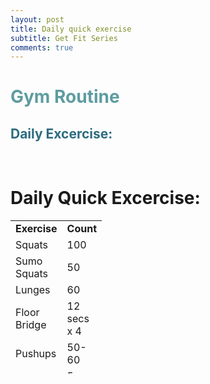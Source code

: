 ```yaml
---
layout: post
title: Daily quick exercise
subtitle: Get Fit Series
comments: true
---
```



<div id="gym-section">
<!-- #######  YAY, I AM THE SOURCE EDITOR! #########-->
<h1 style="color: #5e9ca0;">Gym Routine</h1>
<h2 style="color: #2e6c80;">Daily Excercise:</h2>
<p>&nbsp;</p>
<h1>Daily Quick Excercise:</h1>
<table style="height: 245px; width: 412px;">
<tbody>
<tr>
<td style="width: 12px; text-align: center;"><strong>Exercise</strong></td>
<td style="width: 33px; text-align: center;"><strong>Count</strong></td>
</tr>
<tr>
<td style="width: 12px;">Squats</td>
<td style="width: 33px;">100</td>
</tr>
<tr>
<td style="width: 12px;">Sumo Squats</td>
<td style="width: 33px;">50</td>
</tr>
<tr>
<td style="width: 12px;">Lunges</td>
<td style="width: 33px;">60</td>
</tr>
<tr>
<td style="width: 12px;">Floor Bridge</td>
<td style="width: 33px;">12 secs x 4</td>
</tr>
<tr>
<td style="width: 12px;">Pushups</td>
<td style="width: 33px;">50-60</td>
</tr>
<tr>
<td style="width: 12px;">Plank</td>
<td style="width: 33px;">5 mins</td>
</tr>
<tr>
<td style="width: 12px;">Leg Raises</td>
<td style="width: 33px;">60</td>
</tr>
<tr>
<td style="width: 12px;">Cardio</td>
<td style="width: 33px;">30 mins</td>
</tr>
</tbody>
</table>
</div>
